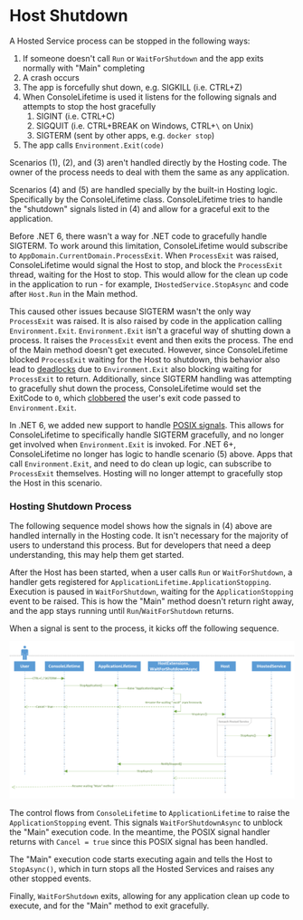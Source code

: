 # Host Shutdown

A Hosted Service process can be stopped in the following ways:

1. If someone doesn't call `Run` or `WaitForShutdown` and the app exits normally with "Main" completing
2. A crash occurs
3. The app is forcefully shut down, e.g. SIGKILL (i.e. CTRL+Z)
4. When ConsoleLifetime is used it listens for the following signals and attempts to stop the host gracefully
    1. SIGINT (i.e. CTRL+C)
    2. SIGQUIT (i.e. CTRL+BREAK on Windows, CTRL+`\` on Unix)
    3. SIGTERM (sent by other apps, e.g. `docker stop`)
5. The app calls `Environment.Exit(code)`

Scenarios (1), (2), and (3) aren't handled directly by the Hosting code. The owner of the process needs to deal with
them the same as any application.

Scenarios (4) and (5) are handled specially by the built-in Hosting logic. Specifically by the ConsoleLifetime
class. ConsoleLifetime tries to handle the "shutdown" signals listed in (4) and allow for a graceful exit to the
application.

Before .NET 6, there wasn't a way for .NET code to gracefully handle SIGTERM. To work around this limitation,
ConsoleLifetime would subscribe to `AppDomain.CurrentDomain.ProcessExit`. When `ProcessExit` was raised,
ConsoleLifetime would signal the Host to stop, and block the `ProcessExit` thread, waiting for the Host to stop.
This would allow for the clean up code in the application to run - for example, `IHostedService.StopAsync` and code after
`Host.Run` in the Main method.

This caused other issues because SIGTERM wasn't the only way `ProcessExit` was raised. It is also raised by code
in the application calling `Environment.Exit`. `Environment.Exit` isn't a graceful way of shutting down a process.
It raises the `ProcessExit` event and then exits the process. The end of the Main method doesn't get executed. However,
since ConsoleLifetime blocked `ProcessExit` waiting for the Host to shutdown, this behavior also lead to [deadlocks][deadlocks]
due to `Environment.Exit` also blocking waiting for `ProcessExit` to return. Additionally, since SIGTERM handling was attempting
to gracefully shut down the process, ConsoleLifetime would set the ExitCode to `0`, which [clobbered][clobbered] the user's
exit code passed to `Environment.Exit`.

[deadlocks]: https://github.com/dotnet/runtime/issues/50397
[clobbered]: https://github.com/dotnet/runtime/issues/42224

In .NET 6, we added new support to handle [POSIX signals][POSIX signals]. This allows for ConsoleLifetime to specifically
handle SIGTERM gracefully, and no longer get involved when `Environment.Exit` is invoked. For .NET 6+, ConsoleLifetime no longer
has logic to handle scenario (5) above. Apps that call `Environment.Exit`, and need to do clean up logic, can subscribe to
`ProcessExit` themselves. Hosting will no longer attempt to gracefully stop the Host in this scenario.

[POSIX signals]: https://github.com/dotnet/runtime/issues/50527

### Hosting Shutdown Process

The following sequence model shows how the signals in (4) above are handled internally in the Hosting code. It isn't necessary
for the majority of users to understand this process. But for developers that need a deep understanding, this may help them
get started.

After the Host has been started, when a user calls `Run` or `WaitForShutdown`, a handler gets registered for
`ApplicationLifetime.ApplicationStopping`. Execution is paused in `WaitForShutdown`, waiting for the `ApplicationStopping`
event to be raised. This is how the "Main" method doesn't return right away, and the app stays running until
`Run`/`WaitForShutdown` returns.

When a signal is sent to the process, it kicks off the following sequence.

![image](images/HostShutdownSequence.png)

The control flows from `ConsoleLifetime` to `ApplicationLifetime` to raise the `ApplicationStopping` event. This signals
`WaitForShutdownAsync` to unblock the "Main" execution code. In the meantime, the POSIX signal handler returns with
`Cancel = true` since this POSIX signal has been handled.

The "Main" execution code starts executing again and tells the Host to `StopAsync()`, which in turn stops all the Hosted
Services and raises any other stopped events.

Finally, `WaitForShutdown` exits, allowing for any application clean up code to execute, and for the "Main" method
to exit gracefully.